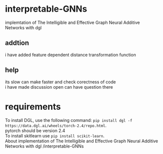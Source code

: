 # interpretable-GNNs
 implemtation of The Intelligible and Effective Graph Neural Additive Networks with dgl
## addtion
i have added feature dependent distance transformation function <br>
## help
its slow can make faster and check corectness of code<br>
i have made discussion open can have question there<br>
# requirements
To install DGL, use the following command: `pip install dgl -f https://data.dgl.ai/wheels/torch-2.4/repo.html`. <br>
pytorch should be version 2.4 <br>
To install skitlearn use `pip install scikit-learn`. <br>
About
implementation of The Intelligible and Effective Graph Neural Additive Networks with dgl
/interpretable-GNNs